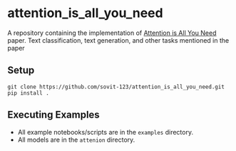 # attention_is_all_you_need
A repository containing the implementation of [Attention is All You Need](https://arxiv.org/abs/1706.03762) paper. Text classification, text generation, and other tasks mentioned in the paper

## Setup

```
git clone https://github.com/sovit-123/attention_is_all_you_need.git
pip install .
```

## Executing Examples

* All example notebooks/scripts are in the `examples` directory.
* All models are in the `attenion` directory.

